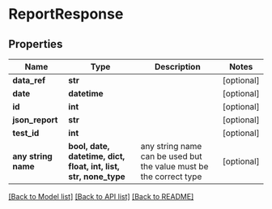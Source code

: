 # ReportResponse


## Properties
Name | Type | Description | Notes
------------ | ------------- | ------------- | -------------
**data_ref** | **str** |  | [optional] 
**date** | **datetime** |  | [optional] 
**id** | **int** |  | [optional] 
**json_report** | **str** |  | [optional] 
**test_id** | **int** |  | [optional] 
**any string name** | **bool, date, datetime, dict, float, int, list, str, none_type** | any string name can be used but the value must be the correct type | [optional]

[[Back to Model list]](../README.md#documentation-for-models) [[Back to API list]](../README.md#documentation-for-api-endpoints) [[Back to README]](../README.md)



